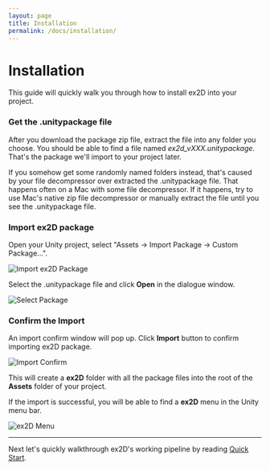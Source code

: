 ```yaml
---
layout: page
title: Installation
permalink: /docs/installation/
---
```


# Installation

This guide will quickly walk you through how to install ex2D into your project.

### Get the .unitypackage file

After you download the package zip file, extract the file into any folder you choose. You should be able to find
 a file named *ex2d_vXXX.unitypackage*. That's the package we'll import to your project later.

If you somehow get some randomly named folders instead, that's caused by your file decompressor over extracted the
 .unitypackage file. That happens often on a Mac with some file decompressor. If it happens, try to use Mac's native
 zip file decompressor or manually extract the file until you see the .unitypackage file.

### Import ex2D package

Open your Unity project, select "Assets -> Import Package -> Custom Package...".

![Import ex2D Package](../images/install/import_package.jpeg)

Select the .unitypackage file and click __Open__ in the dialogue window.

![Select Package](../images/install/select_ex2d_package.jpeg)

### Confirm the Import

An import confirm window will pop up. Click __Import__ button to confirm importing ex2D package.

![Import Confirm](../images/install/confirm_import.jpeg)

This will create a __ex2D__ folder with all the package files into the root of the __Assets__ folder of your project.

If the import is successful, you will be able to find a __ex2D__ menu in the Unity menu bar.

![ex2D Menu](../images/install/ex2d_menu.jpeg)

***

Next let's quickly walkthrough ex2D's working pipeline by reading [Quick Start][1].

[1]: ../quick-start/

